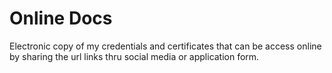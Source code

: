 # Online Docs
Electronic copy of my credentials and certificates that can be access online by sharing the url links thru social media or application form.
